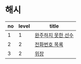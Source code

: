 # 해시

no | level | title
--- | --- | ---
1 | 1 | [완주하지 못한 선수](https://github.com/algorithm-ehwa/algorithm-jian/blob/master/hash/완주하지%20못한%20선수.md)
2 | 2 | [전화번호 목록]()
3 | 2 | [위장]()

